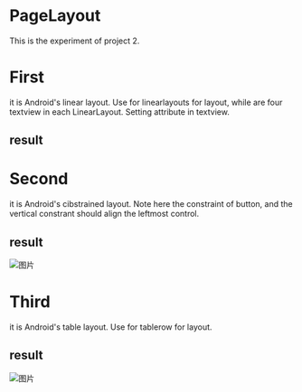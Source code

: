 # PageLayout
This is the experiment of project 2.

# First 
it is Android's linear layout. Use for linearlayouts for layout, while are four textview in each LinearLayout. Setting attribute in textview.

## result
[图片]:https://github.com/yxjjb/Test2/1.png

# Second
it is Android's cibstrained layout. Note here the constraint of button, and the vertical constrant should align the leftmost control.

## result
![图片](https://github.com/yxjjb/Test2/2.png)


# Third
it is Android's table layout. Use for tablerow for layout.

## result
![图片](https://github.com/yxjjb/Test2/3.png)

